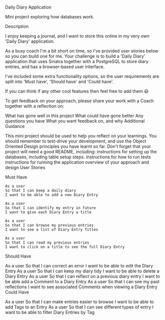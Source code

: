 Daily Diary Application

Mini project exploring how databases work.

Description

I enjoy keeping a journal, and I want to store this online in my very own 'Daily Diary' application.

As a busy coach I'm a bit short on time, so I've provided user stories below so you can build one for me. Your challenge is to build a 'Daily Diary' application that uses Sinatra together with a PostgreSQL to store diary entries, and has a browser-based user interface.

I've included some extra functionality options, so the user requirements are split into 'Must have', 'Should have' and 'Could have'.

If you can think if any other cool features then feel free to add them 😃

To get feedback on your approach, please share your work with a Coach together with a reflection on:

What has gone well in this project
What could have gone better
Any questions you have
What you want feedback on, and why
Additional Guidance

This mini project should be used to help you reflect on your learnings.
You should remember to test-drive your development, and use the Object Oriented Design principles you have learnt so far.
Don't forget that your project will need a good README, including:
instructions for setting up the databases, including table setup steps.
instructions for how to run tests
instructions for running the application
overview of your approach and design
User Stories

Must Have
```
As a user
So that I can keep a daily diary
I want to be able to add a new Diary Entry
```
```
As a user
So that I can identify my entry in future
I want to give each Diary Entry a title
```
```
As a user
So that I can browse my previous entries
I want to see a list of Diary Entry Titles
```
```
As a user
So that I can read my previous entries
I want to click on a title to see the full Diary Entry
```

Should Have

As a user
So that I can correct an error
I want to be able to edit the Diary Entry
As a user
So that I can keep my diary tidy
I want to be able to delete a Diary Entry
As a user
So that I can reflect on a previous diary entry
I want to be able add a Comment to a Diary Entry
As a user
So that I can see my past reflections
I want to see associated Comments when viewing a Diary Entry
Could Have

As a user
So that I can make entries easier to browse
I want to be able to add Tags to an Entry
As a user
So that I can see different types of entry
I want to be able to filter Diary Entries by Tag
